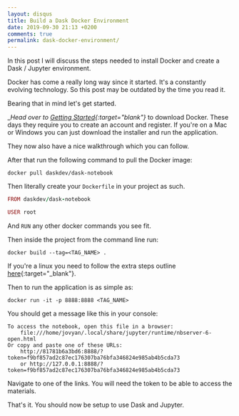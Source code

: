 ```yaml
---
layout: disqus
title: Build a Dask Docker Environment
date: 2019-09-30 21:13 +0200
comments: true
permalink: dask-docker-environment/
---
```


In this post I will discuss the steps needed to install Docker and create a Dask / Jupyter environment.

Docker has come a really long way since it started. It's a constantly evolving technology. So this post may be outdated by the time you read it.

Bearing that in mind let's get started.

__Head over to [Getting Started](https://www.docker.com/get-started){:target="_blank"}__ to download Docker. These days they require you to create an account and register. If you're on a Mac or Windows you can just download the installer and run the application.

They now also have a nice walkthrough which you can follow.

After that run the following command to pull the Docker image:

```
docker pull daskdev/dask-notebook
```

Then literally create your `Dockerfile` in your project as such.

```ruby
FROM daskdev/dask-notebook

USER root
```

And `RUN` any other docker commands you see fit.

Then inside the project from the command line run:

```
docker build --tag=<TAG_NAME> .
```

If you're a linux you need to follow the extra steps outline [here](https://docs.docker.com/get-started/part2/){:target="_blank"}.

Then to run the application is as simple as:

```
docker run -it -p 8888:8888 <TAG_NAME>
```

You should get a message like this in your console:

```
To access the notebook, open this file in a browser:
    file:///home/jovyan/.local/share/jupyter/runtime/nbserver-6-open.html
Or copy and paste one of these URLs:
    http://81781b6a3bd6:8888/?token=f9bf857ad2c87ec176307ba76bfa346824e985ab4b5cda73
    or http://127.0.0.1:8888/?token=f9bf857ad2c87ec176307ba76bfa346824e985ab4b5cda73
```

Navigate to one of the links. You will need the token to be able to access the materials.

That's it. You should now be setup to use Dask and Jupyter.